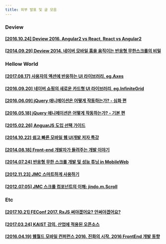 ```yaml
---
title: 외부 발표 및 글 모음
---
```

### Deview
#### [[2016.10.24] Deview 2016. Angular2 vs React, React vs Angular2](https://deview.kr/2016/schedule#session/137)

#### [[2014.09.29] Deview 2014. 네이버 모바일 홈을 움직이는 반응형 무한스크롤의 비밀](http://deview.kr/2014/session?seq=6)

### Hellow World

#### [[2017.08.17] 사용자의 액션에 반응하는 UI 라이브러리, eg.Axes](http://d2.naver.com/helloworld/0590136)

#### [[2016.09.20] 네이버 쇼핑의 새로운 카드형 UI 라이브러리, eg.InfiniteGrid](http://d2.naver.com/helloworld/4874130)

#### [[2016.06.09] jQuery 애니메이션은 어떻게 작동하는가? - 심화 편](http://d2.naver.com/helloworld/4424601)

#### [[2016.05.18] jQuery 애니메이션은 어떻게 작동하는가? - 기본 편](http://d2.naver.com/helloworld/0265052)

#### [[2015.02.26] AnguarJS 도입 선택 가이드](http://d2.naver.com/helloworld/1172239)


#### [[2014.10.22] 쉽고 빠른 모바일 웹 UI개발 저자 특강](http://d2.naver.com/helloworld/922784)


#### [[2014.08.18] Front-end 개발자가 들려주는 개발 이야기](http://d2.naver.com/helloworld/900758)

#### [[2014.07.24] 반응형 무한 스크롤 개발 및 성능 튜닝 in MobileWeb](http://d2.naver.com/helloworld/870369)

#### [[2012.11.23] JMC 스마트하게 사용하기](http://d2.naver.com/helloworld/211221)

#### [[2012.07.05] JMC 스크롤 컴포넌트의 이해: jindo.m.Scroll](http://d2.naver.com/helloworld/89902)

### Etc
#### [[2017.10.21] FEConf 2017. RxJS 써야겠어요? 안써야겠어요?](http://sculove.github.io/slides/rxjs/index.html)

#### [[2017.03.24] KAIST 강의. 산업에 적용된 오픈소스](http://sculove.github.io/slides/university/index.html#/)

#### [[2016.04.19] 웹월드 모바일 컨퍼런스 2016. 진화의 시작. 2016 FrontEnd 개발 동향](http://sculove.github.io/slides/2016_FETrend/)

